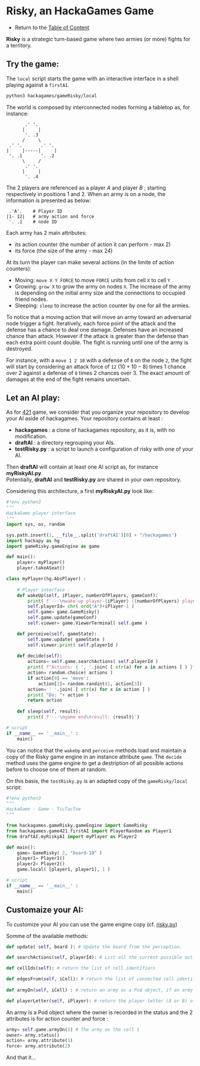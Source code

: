 # Risky, an HackaGames Game

- Return to the [Table of Content](toc.md)

**Risky** is a strategic turn-based game where two armies (or more) fights for a territory.


## Try the game:

The `local` script starts the game with an interactive interface in a shell playing against a `firstAI`.

```sh
python3 hackagames/gameRisky/local
```

The world is composed by interconnected nodes forming a tabletop as, for instance:

```
       .' '.
      |     |
       '. .3
      /     \
 .' '.       .' '.
|     |-----|     |
 '. .1       '. .2 
      \     /
       .' '.
      |     |
       '. .4
```

The 2 players are referenced as a player _A_ and player _B_ ; starting respectively in positions 1 and 2.
When an army is on a node, the information is presented as below:

```
 .'A'.    # Player ID
|1- 12|   # army action and force 
 '. .1    # node ID
```

Each army has 2 main attributes:

- its action counter (the number of action it can perform - max 2)
- its force (the size of the army - max 24)

At its turn the player can make several actions (in the limite of action counters):

- Moving: `move X Y FORCE` to move `FORCE` units from cell `X` to cell `Y`
- Growing: `grow X` to grow the army on nodes `X`. The increase of the army is depending on the initial army size and the connections to occupied friend nodes.
- Sleeping: `sleep` to increase the action counter by one for all the armies.

To notice that a moving action that will move an army toward an adversarial node trigger a fight.
Iteratively, each force point of the attack and the defense has a chance to deal one damage.
Defenses have an increased chance than attack.
However if the attack is greater than the defense than each extra point count double.
The fight is running until one of the army is destroyed.

For instance, with a `move 1 2 10` with a defense of `8` on the node `2`, the fight will start by considering an attack force of `12` ($10+10-8$) times 1 chance over 2 against a defense of `8` times 2 chances over 3.
The exact amount of damages at the end of the fight remains uncertain.


## Let an AI play:

As for [421](tuto-game-421.md) game, we consider that you organize your repository to develop your AI aside of hackagames.
Your repository contains at least :

- **hackagames** : a clone of hackagames repository, as it is, with no modification.
- **draftAI** : a directory regrouping your AIs.
- **testRisky.py** : a script to launch a configuration of risky with one of your AI.

Then **draftAI** will contain at least one AI script as, for instance **myRiskyAI.py**.\
Potentially, **draftAI** and **testRisky.py** are shared in your own repository.

Considering this architecture, a first **myRiskyAI.py** look like: 

```python
#!env python3
"""
HackaGame player interface 
"""
import sys, os, random

sys.path.insert(1, __file__.split('draftAI')[0] + "/hackagames")
import hackapy as hg
import gameRisky.gameEngine as game

def main():
    player= myPlayer()
    player.takeASeat()

class myPlayer(hg.AbsPlayer) :
    
    # Player interface :
    def wakeUp(self, iPlayer, numberOfPlayers, gameConf):
        print( f'---\nwake-up player-{iPlayer} ({numberOfPlayers} players)')
        self.playerId= chr( ord("A")+iPlayer-1 )
        self.game= game.GameRisky()
        self.game.update(gameConf)
        self.viewer= game.ViewerTerminal( self.game )

    def perceive(self, gameState):
        self.game.update( gameState )
        self.viewer.print( self.playerId )
    
    def decide(self):
        actions= self.game.searchActions( self.playerId )
        print( f"Actions: { ', '.join( [ str(a) for a in actions ] ) }" )
        action= random.choice( actions )
        if action[0] == 'move':
            action[3]= random.randint(1, action[3])
        action= ' '.join( [ str(x) for x in action ] )
        print( "Do: "+ action )
        return action
    
    def sleep(self, result):
        print( f'---\ngame end\nresult: {result}')

# script
if __name__ == '__main__' :
    main()
```

You can notice that the `wakeUp` and `perceive` methods load and maintain a copy of the Risky game engine in an instance attribute `game`.
The `decide` method uses the game engine to get a destription of all possible actions before to choose one of them at random.

On this basis, the `testRisky.py` is an adapted copy of the `gameRisky/local` script:

```python
#!env python3
"""
HackaGame - Game - TicTacToe 
"""

from hackagames.gameRisky.gameEngine import GameRisky
from hackagames.game421.firstAI import PlayerRandom as Player1
from draftAI.myRiskyAI import myPlayer as Player2

def main():
    game= GameRisky( 2, "board-10" )
    player1= Player1()
    player2= Player2()
    game.local( [player1, player1], 1 )

# script
if __name__ == '__main__' :
    main()
```

## Customaize your AI: 

To customize your AI you can use the game engine copy (cf. [risky.py](../gameRisky/gameEngine/risky.py))

Somme of the available methods:

```python
def update( self, board ): # Update the board from the perception.

def searchActions(self, playerId): # List all the current possible actions from the configuration of the armies

def cellIds(self): # return the list of cell identifiers

def edgesFrom(self, iCell): # return the list of connected cell identifiers from the iCell cell.
     
def armyOn(self, iCell) : # return an army as a Pod object, if an army is on the iCell cell (and False otherwise).

def playerLetter(self, iPlayer): # return the player letter (A or B) of the ith player (1 or 2)
```

An army is a Pod object where the owner is recorded in the status and the 2 attributes is for action counter and force :

```python
army= self.game.armyOn(1) # The army on the cell 1
owner= army.status()
action= army.attribute(1)
force= army.attribute(2)
```

And that it... 




